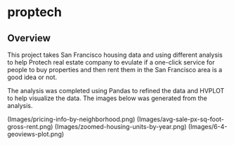 # proptech

## Overview 
This project takes San Francisco housing data and using different analysis to help Protech real estate company to evulate if a one-click service for people to buy properties and then rent them in the San Francisco area is a good idea or not. 

The analysis was completed using Pandas to refined the data and HVPLOT to help visualize the data. The images below was generated from the analysis. 

(Images/pricing-info-by-neighborhood.png)
(Images/avg-sale-px-sq-foot-gross-rent.png)
(Images/zoomed-housing-units-by-year.png)
(Images/6-4-geoviews-plot.png)